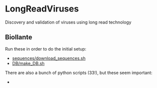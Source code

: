 LongReadViruses
===============

Discovery and validation of viruses using long read technology

Biollante
---------

Run these in order to do the initial setup:

* [sequences/download_sequences.sh]()
* [DB/make_DB.sh]()

There are also a bunch of python scripts (33!), but these seem important:

* 
